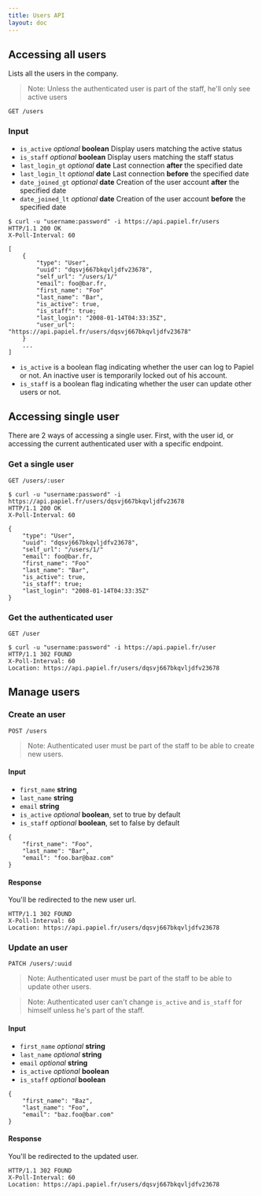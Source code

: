 ```yaml
---
title: Users API
layout: doc
---
```


## Accessing all users

Lists all the users in the company.

> Note: Unless the authenticated user is part of the staff, he'll only see active users

`GET /users`

### Input

- `is_active` _optional_ **boolean** Display users matching the active status
- `is_staff` _optional_ **boolean** Display users matching the staff status
- `last_login_gt` _optional_ **date** Last connection **after** the specified date
- `last_login_lt` _optional_ **date** Last connection **before** the specified date
- `date_joined_gt` _optional_ **date** Creation of the user account **after** the specified date
- `date_joined_lt` _optional_ **date** Creation of the user account **before** the specified date

```
$ curl -u "username:password" -i https://api.papiel.fr/users
HTTP/1.1 200 OK
X-Poll-Interval: 60

[
	{
		"type": "User",
		"uuid": "dqsvj667bkqvljdfv23678",
		"self_url": "/users/1/"
		"email": foo@bar.fr,
		"first_name": "Foo"
		"last_name": "Bar",
		"is_active": true,
		"is_staff": true;
		"last_login": "2008-01-14T04:33:35Z",
		"user_url": "https://api.papiel.fr/users/dqsvj667bkqvljdfv23678"
	}
	...
]
```

- `is_active` is a boolean flag indicating whether the user can log to Papiel or not. An inactive user is temporarily locked out of his account.
- `is_staff` is a boolean flag indicating whether the user can update other users or not.

## Accessing single user

There are 2 ways of accessing a single user. First, with the user id, or accessing the current authenticated user with a specific endpoint.

### Get a single user

`GET /users/:user`

```
$ curl -u "username:password" -i https://api.papiel.fr/users/dqsvj667bkqvljdfv23678
HTTP/1.1 200 OK
X-Poll-Interval: 60

{
	"type": "User",
	"uuid": "dqsvj667bkqvljdfv23678",
	"self_url": "/users/1/"
	"email": foo@bar.fr,
	"first_name": "Foo"
	"last_name": "Bar",
	"is_active": true,
	"is_staff": true;
	"last_login": "2008-01-14T04:33:35Z"
}
```

### Get the authenticated user

`GET /user`

```
$ curl -u "username:password" -i https://api.papiel.fr/user
HTTP/1.1 302 FOUND
X-Poll-Interval: 60
Location: https://api.papiel.fr/users/dqsvj667bkqvljdfv23678
```

## Manage users

### Create an user

`POST /users`

> Note:  Authenticated user must be part of the staff to be able to create new users.

#### Input

- `first_name` **string**
- `last_name` **string**
- `email` **string**
- `is_active` _optional_ **boolean**, set to true by default
- `is_staff` _optional_ **boolean**, set to false by default

```
{
	"first_name": "Foo",
	"last_name": "Bar",
	"email": "foo.bar@baz.com"
}
```

#### Response

You'll be redirected to the new user url.

```
HTTP/1.1 302 FOUND
X-Poll-Interval: 60
Location: https://api.papiel.fr/users/dqsvj667bkqvljdfv23678
```

### Update an user

`PATCH /users/:uuid`

> Note:  Authenticated user must be part of the staff to be able to update other users.

> Note:  Authenticated user can't change `is_active` and `is_staff` for himself unless he's part of the staff.

#### Input

- `first_name` _optional_ **string**
- `last_name` _optional_ **string**
- `email` _optional_ **string**
- `is_active` _optional_ **boolean**
- `is_staff` _optional_ **boolean**

```
{
	"first_name": "Baz",
	"last_name": "Foo",
	"email": "baz.foo@bar.com"
}
```

#### Response

You'll be redirected to the updated user.

```
HTTP/1.1 302 FOUND
X-Poll-Interval: 60
Location: https://api.papiel.fr/users/dqsvj667bkqvljdfv23678
```
